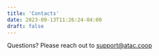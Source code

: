 ```yaml
---
title: 'Contacts'
date: 2023-09-13T11:26:24-04:00
draft: false
---
```



Questions?
  Please reach out to support@atac.coop
